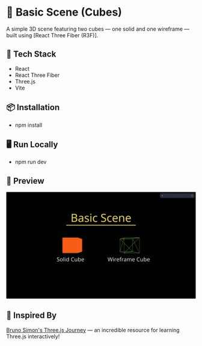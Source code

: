 # 🧊 Basic Scene (Cubes)

A simple 3D scene featuring two cubes — one solid and one wireframe — built using [React Three Fiber (R3F)].
## 🧰 Tech Stack

- React
- React Three Fiber
- Three.js
- Vite

## 📦 Installation

 - npm install
 
## 🖥️ Run Locally

 - npm run dev

## 📸 Preview

![Preview of the 3D Cubes Scene](./public/Output.png)

## 🧠 Inspired By

 [Bruno Simon's Three.js Journey](https://threejs-journey.com/) — an incredible resource for learning Three.js interactively!
